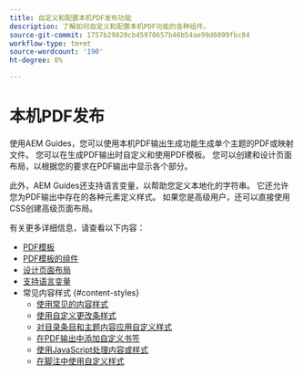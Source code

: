 ```yaml
---
title: 自定义和配置本机PDF发布功能
description: 了解如何自定义和配置本机PDF功能的各种组件。
source-git-commit: 1757b29820cb45970657b46b54ae99d6099fbc84
workflow-type: tm+mt
source-wordcount: '190'
ht-degree: 0%

---
```





# 本机PDF发布

使用AEM Guides，您可以使用本机PDF输出生成功能生成单个主题的PDF或映射文件。 您可以在生成PDF输出时自定义和使用PDF模板。 您可以创建和设计页面布局，以根据您的要求在PDF输出中显示各个部分。

此外，AEM Guides还支持语言变量，以帮助您定义本地化的字符串。 它还允许您为PDF输出中存在的各种元素定义样式。 如果您是高级用户，还可以直接使用CSS创建高级页面布局。


有关更多详细信息，请查看以下内容：
* [PDF模板](../native-pdf/pdf-template.md)
* [PDF模板的组件](../native-pdf/components-pdf-template.md)
* [设计页面布局](../native-pdf/design-page-layout.md)
* [支持语言变量](../native-pdf/native-pdf-language-variables.md)
* 常见内容样式 {#content-styles}
   * [使用常见的内容样式](../native-pdf/stylesheet.md)
   * [使用自定义更改条样式](../native-pdf/change-bar-style.md)
   * [对目录条目和主题内容应用自定义样式](../native-pdf/custom-style-toc.md)
   * [在PDF输出中添加自定义书签](../native-pdf/add-custom-bookmark.md)
   * [使用JavaScript处理内容或样式](../native-pdf/use-javascript-content-style.md)
   * [在脚注中使用自定义样式](../native-pdf/footnote-number-style.md)
